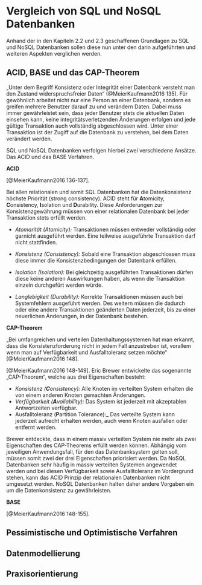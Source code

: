 # Vergleich von SQL und NoSQL Datenbanken

Anhand der in den Kapiteln 2.2 und 2.3 geschaffenen Grundlagen zu SQL und NoSQL Datenbanken sollen diese nun unter den darin aufgeführten und weiteren Aspekten verglichen werden.

## ACID, BASE und das CAP-Theorem
„Unter dem Begriff Konsistenz oder Integrität einer Datenbank versteht man den Zustand widerspruchsfreier Daten“ (@MeierKaufmann2016 135).
Für gewöhnlich arbeitet nicht nur eine Person an einer Datenbank, sondern es greifen mehrere Benutzer darauf zu und verändern Daten. Dabei muss immer gewährleistet sein, dass jeder Benutzer stets die aktuellen Daten einsehen kann, keine integritätsverletzenden Änderungen erfolgen und jede gültige Transaktion auch vollständig abgeschlossen wird. Unter einer Transaktion ist der Zugiff auf die Datenbank zu verstehen, bei dem Daten verändert werden.

SQL und NoSQL Datenbanken verfolgen hierbei zwei verschiedene Ansätze. Das ACID und das BASE Verfahren.

**ACID**

[@MeierKaufmann2016 136-137].

Bei allen relationalen und somit SQL Datenbanken hat die Datenkonsistenz höchste Priorität (strong consistency). 
ACID steht für **A**tomicity, **C**onsistency, **I**solation und **D**urability. Diese Anforderungen zur Konsistenzgewährung müssen von einer relationalen Datenbank bei jeder Transaktion stets erfüllt werden.

- _Atomarität (Atomicity):_ Transaktionen müssen entweder vollständig oder garnicht ausgeführt werden. Eine teilweise ausgeführte Transaktion darf nicht stattfinden.

- _Konsistenz (Consistency):_ Sobald eine Transaktion abgeschlossen muss diese immer die Konsistenzbedingungen der Datenbank erfüllen.

- _Isolation (Isolation):_ Bei gleichzeitig ausgeführten Transaktionen dürfen diese keine anderen Auswirkungen haben, als wenn die Transaktion einzeln durchgefürt werden würde.

- _Langlebigkeit (Durability):_ Korrekte Transaktionen müssen auch bei Systemfehlern ausgeführt werden. Des weitern müssen die dadurch oder eine andere Transaktionen geänderten Daten jederzeit, bis zu einer neuerlichen Änderungen, in der Datenbank bestehen.

**CAP-Theorem**

„Bei umfangreichen und verteilen Datenhaltungssystemen hat man erkannt, dass die Konsistenzforderung nicht in jedem Fall anzustreben ist, vorallem wenn man auf Verfügbarkeit und Ausfalltoleranz setzen möchte“ [@MeierKaufmann2016 148].

[@MeierKaufmann2016 148-149].
Eric Brewer entwickelte das sogenannte „CAP-Theorem“, welche aus drei Eigenschaften besteht:
- _Konsistenz (**C**onsistency):_ Alle Knoten im verteilten System erhalten die von einem anderen Knoten gemachten Änderungen.
- _Verfügbarkeit (**A**vailability):_ Das System ist jederzeit mit  akzeptablen Antwortzeiten verfügbar. 
- Ausfalltoleranz (**P**artition Tolerance):_ Das verteilte System kann jederzeit aufrecht erhalten werden, auch wenn Knoten ausfallen oder entfernt werden.

Brewer entdeckte, dass in einem massiv verteilten System nie mehr als zwei Eigenschaften des CAP-Theorems erfüllt werden können. Abhängig vom jeweiligen Anwendungsfall, für den das Datenbanksystem gelten soll, müssen somit zwei der drei Eigenschaften priorisiert werden. 
Da NoSQL Datenbanken sehr häufig in massiv verteilten Systemen angewendet werden und bei diesen Verfügbarkeit sowie Ausfalltoleranz im Vordergrund stehen, kann das ACID Prinzip der relationalen Datenbanken nicht umgesetzt werden. NoSQL Datenbanken halten daher andere Vorgaben ein um die Datenkonsistenz zu gewährleisten.

**BASE**

[@MeierKaufmann2016 148-155].





## Pessimistische und Optimistische Verfahren

## Datenmodellierung

## Praxisorientierung



